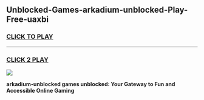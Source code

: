 
## Unblocked-Games-arkadium-unblocked-Play-Free-uaxbi
<h3>
<a href="https://premium76.site?title=arkadium-unblocked&ref=18A1">CLICK TO PLAY</a></h3>
<hr>

<h3>
<a href="https://premium76.site?title=arkadium-unblocked&ref=18A1">CLICK 2 PLAY</a>
  
</h3>

<a href="https://premium76.site?title=arkadium-unblocked&ref=18A1"><img src="https://clearcache.store/games.png"></a>


**arkadium-unblocked games unblocked: Your Gateway to Fun and Accessible Online Gaming**
